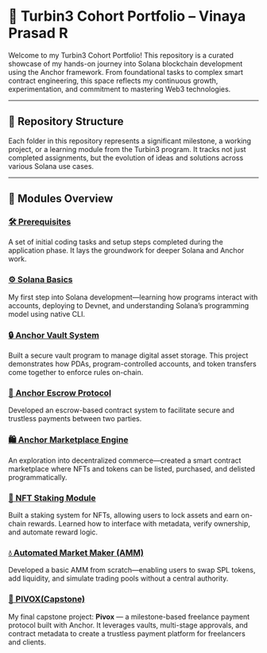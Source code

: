 # 🚀 Turbin3 Cohort Portfolio – Vinaya Prasad R

Welcome to my Turbin3 Cohort Portfolio! This repository is a curated showcase of my hands-on journey into Solana blockchain development using the Anchor framework. From foundational tasks to complex smart contract engineering, this space reflects my continuous growth, experimentation, and commitment to mastering Web3 technologies.

---

## 📂 Repository Structure

Each folder in this repository represents a significant milestone, a working project, or a learning module from the Turbin3 program. It tracks not just completed assignments, but the evolution of ideas and solutions across various Solana use cases.

---

## 🧱 Modules Overview

### [🛠️ Prerequisites](./airdrop)
A set of initial coding tasks and setup steps completed during the application phase. It lays the groundwork for deeper Solana and Anchor work.

### [⚙️ Solana Basics](./solana-starter)
My first step into Solana development—learning how programs interact with accounts, deploying to Devnet, and understanding Solana’s programming model using native CLI.

### [🔒 Anchor Vault System](./anchor_vault)
Built a secure vault program to manage digital asset storage. This project demonstrates how PDAs, program-controlled accounts, and token transfers come together to enforce rules on-chain.

### [🤝 Anchor Escrow Protocol](./anchor_escrow)
Developed an escrow-based contract system to facilitate secure and trustless payments between two parties.

### [🛍️ Anchor Marketplace Engine](./anchor_marketplace)
An exploration into decentralized commerce—created a smart contract marketplace where NFTs and tokens can be listed, purchased, and delisted programmatically.

### [🎨 NFT Staking Module](./nft-staking)
Built a staking system for NFTs, allowing users to lock assets and earn on-chain rewards. Learned how to interface with metadata, verify ownership, and automate reward logic.

### [💧 Automated Market Maker (AMM)](./anchor-amm)
Developed a basic AMM from scratch—enabling users to swap SPL tokens, add liquidity, and simulate trading pools without a central authority.

### [🧾 PIVOX(Capstone)](https://github.com/Vinayapr23/PIVOX)
My final capstone project: **Pivox** — a milestone-based freelance payment protocol built with Anchor. It leverages vaults, multi-stage approvals, and contract metadata to create a trustless payment platform for freelancers and clients.
